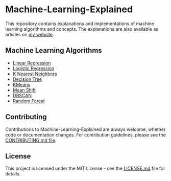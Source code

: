 # Machine-Learning-Explained

This repository contains explanations and implementations of machine learning algorithms and concepts. The explanations are also available as articles on [my website](https://ml-explained.com/).

## Machine Learning Algorithms
* [Linear Regression](Algorithms/linear_regression)
* [Logistic Regression](Algorithms/logistic_regression)
* [K Nearest Neighbors](Algorithms/k_nearest_neighbors)
* [Decision Tree](Algorithms/decision_tree)
* [KMeans](Algorithms/kmeans)
* [Mean Shift](Algorithms/mean_shift)
* [DBSCAN](Algorithms/dbscan)
* [Random Forest](Algorithms/random_forest)

## Contributing

Contributions to Machine-Learning-Explained are always welcome, whether code or documentation changes. For contribution guidelines, please see the [CONTRIBUTING.md file](CONTRIBUTING.md).

## License

This project is licensed under the MIT License - see the [LICENSE.md](LICENSE) file for details.